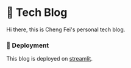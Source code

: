 # 📖 Tech Blog

Hi there, this is Cheng Fei's personal tech blog.

### 🚀 Deployment

This blog is deployed on [streamlit](https://techblog.streamlit.app/).
